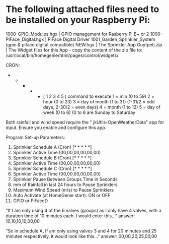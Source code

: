 The following attached files need to be installed on your Raspberry Pi:
=============
1000-GPIO_Modules.hgx  |  GPIO management for Rasberry Pi B+ or 2
1000-PiFace_Digital.hgx  |  PiFace Digital Driver
1001_Garden_Sprinkler_System (gpio & piface digital compatible) NEW.hgx  |  The Sprinkler App
Guytpetj.zip  |  The Widget files for this App - copy the content of the zip file to: /usr/local/bin/homegenie/html/pages/control/widgets/ 


CRON:
 * * * * * ( 1 2 3 4 5 ) command to execute
1 =  min (0 to 59)
2 = hour (0 to 23)
3 = day of month (1 to 31)  (1-31/2 = odd days, 2-30/2 = even days)
4 = month (1 to 12)
5 =  day of week (0 to 6) (0 to 6 are Sunday to Saturday

Both rainfall and wind speed require the " jkUtils-OpenWeatherData" app for input. Ensure you enable and configure this app. 

Program Set-up Parameters:
01. Sprinkler Schedule A (Cron) [* * * * *]
02. Sprinkler Active Time (00,00,00,00,00,00) 
03. Sprinkler Schedule B (Cron) [* * * * *]
04. Sprinkler Active Time (00,00,00,00,00,00) 
05. Sprinkler Schedule C (Cron) [* * * * *]
06. Sprinkler Active Time (00,00,00,00,00,00) 
07. Sprinkler Pause Between Groups Time in Seconds
08. mm of Rainfall in last 24 hours to Pause Sprinklers
09. Maximum Wind Speed (m/s) to Pause Sprinklers
10. Auto Activate (at HomeGenie start): ON or OFF
11. GPIO or PiFaceD


"If I am only using 4 of the 6 valves (groups) as I only have 4 valves, with a duration time of 10 minutes each. I would enter this..."
answer: 10,10,10,10,00,00

"So in schedule A, If am only using valves 3 and 4 for 20 minutes and 25 minutes respectively, it would look like this..." 
answer: 00,00,20,25,00,00
